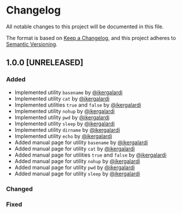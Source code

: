 # Changelog

All notable changes to this project will be documented in this file.

The format is based on [Keep a Changelog](https://keepachangelog.com/en/1.0.0/), and this project adheres to [Semantic Versioning](https://semver.org/spec/v2.0.0.html).

## 1.0.0 [UNRELEASED]
### Added
* Implemented utility `basename` by [@ikergalardi](https://github.com/IkerGalardi/)
* Implemented utility `cat` by [@ikergalardi](https://github.com/IkerGalardi/)
* Implemented utilities `true` and `false` by [@ikergalardi](https://github.com/IkerGalardi/)
* Implemented utility `nohup` by [@ikergalardi](https://github.com/IkerGalardi/)
* Implemented utility `pwd` by [@ikergalardi](https://github.com/IkerGalardi/)
* Implemented utility `sleep` by [@ikergalardi](https://github.com/IkerGalardi/)
* Implemented utility `dirname` by [@ikergalardi](https://github.com/IkerGalardi/)
* Implemented utility `echo` by [@ikergalardi](https://github.com/IkerGalardi/)
* Added manual page for utility `basename` by [@ikergalardi](https://github.com/IkerGalardi/)
* Added manual page for utility `cat` by [@ikergalardi](https://github.com/IkerGalardi/)
* Added manual page for utilities `true` and `false` by [@ikergalardi](https://github.com/IkerGalardi/)
* Added manual page for utility `nohup` by [@ikergalardi](https://github.com/IkerGalardi/)
* Added manual page for utility `pwd` by [@ikergalardi](https://github.com/IkerGalardi/)
* Added manual page for utility `sleep` by [@ikergalardi](https://github.com/IkerGalardi/)

### Changed
### Fixed
